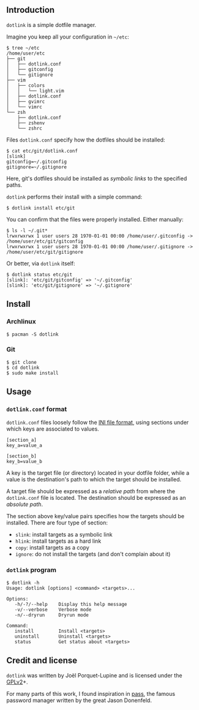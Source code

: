 ## Introduction

`dotlink` is a simple dotfile manager.

Imagine you keep all your configuration in `~/etc`:

```
$ tree ~/etc
/home/user/etc
├── git
│   ├── dotlink.conf
│   ├── gitconfig
│   └── gitignore
├── vim
│   ├── colors
│   │   └── light.vim
│   ├── dotlink.conf
│   ├── gvimrc
│   └── vimrc
└── zsh
    ├── dotlink.conf
    ├── zshenv
    └── zshrc
```

Files `dotlink.conf` specify how the dotfiles should be installed:

```
$ cat etc/git/dotlink.conf
[slink]
gitconfig=~/.gitconfig
gitignore=~/.gitignore
```

Here, git's dotfiles should be installed as *symbolic links* to the specified
paths.

`dotlink` performs their install with a simple command:

```
$ dotlink install etc/git
```

You can confirm that the files were properly installed. Either manually:

```
$ ls -l ~/.git*
lrwxrwxrwx 1 user users 28 1970-01-01 00:00 /home/user/.gitconfig -> /home/user/etc/git/gitconfig
lrwxrwxrwx 1 user users 28 1970-01-01 00:00 /home/user/.gitignore -> /home/user/etc/git/gitignore
```

Or better, via `dotlink` itself:

```
$ dotlink status etc/git
[slink]: 'etc/git/gitconfig' => '~/.gitconfig'
[slink]: 'etc/git/gitignore' => '~/.gitignore'
```

## Install

### Archlinux

```
$ pacman -S dotlink
```

### Git

```
$ git clone
$ cd dotlink
$ sudo make install
```

## Usage

### `dotlink.conf` format

`dotlink.conf` files loosely follow the [INI file
format](https://en.wikipedia.org/wiki/INI_file), using sections under which keys
are associated to values.

```
[section_a]
key_a=value_a

[section_b]
key_b=value_b
```

A key is the target file (or directory) located in your dotfile folder, while a
value is the destination's path to which the target should be installed.

A target file should be expressed as a *relative path* from where the
`dotlink.conf` file is located. The destination should be expressed as an
*absolute path*.

The section above key/value pairs specifies how the targets should be installed.
There are four type of section:

- `slink`: install targets as a symbolic link
- `hlink`: install targets as a hard link
- `copy`: install targets as a copy
- `ignore`: do not install the targets (and don't complain about it)

### `dotlink` program

```
$ dotlink -h
Usage: dotlink [options] <command> <targets>...

Options:
   -h/-?/--help    Display this help message
   -v/--verbose    Verbose mode
   -n/--dryrun     Dryrun mode

Command:
   install         Install <targets>
   uninstall       Uninstall <targets>
   status          Get status about <targets>
```

## Credit and license

`dotlink` was written by Joël Porquet-Lupine and is licensed under the
[GPLv2](http://www.gnu.org/licenses/gpl-2.0.html)+.

For many parts of this work, I found inspiration in
[pass](https://git.zx2c4.com/password-store), the famous password manager
written by the great Jason Donenfeld.
